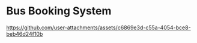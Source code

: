 # Bus Booking System
 


https://github.com/user-attachments/assets/c6869e3d-c55a-4054-bce8-beb46d24f10b

